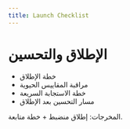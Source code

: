 ```yaml
---
title: Launch Checklist
---
```


# الإطلاق والتحسين

- خطة الإطلاق
- مراقبة المقاييس الحيوية
- خطة الاستجابة السريعة
- مسار التحسين بعد الإطلاق

المخرجات: إطلاق منضبط + خطة متابعة.
